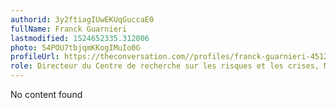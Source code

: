 ```yaml
---
authorid: 3y2ftiagIUwEKUqGuccaE0
fullName: Franck Guarnieri
lastmodified: 1524652335.312006
photo: 54POU7tbjqmKKogIMuIo0G
profileUrl: https://theconversation.com//profiles/franck-guarnieri-451213
role: Directeur du Centre de recherche sur les risques et les crises, Mines ParisTech
---
```

No content found